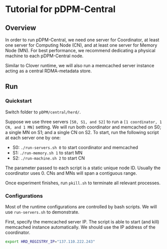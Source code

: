 # Tutorial for pDPM-Central

## Overview

In order to run pDPM-Central, we need one server for
Coordinator, at least one server for Computing Node (CN),
and at least one server for Memory Node (MN).
For best performance, we recommend dedicating a physical machine
to each pDPM-Central node.

Similar to Clover runtime, we will also run a memcached server instance acting as a central RDMA-metadata store.

## Run

### Quickstart

Switch folder to `pDPM/central/herd/`.

Suppose we use three servers `[S0, S1, and S2]` to run a `[1 coordinator, 1 CN, and 1 MN]` setting. We will run both coordinator and memcached on S0; a single MN on S1; and a single CN on S2. To start, run the following script at each server one by one:
- S0: `./run-servers.sh 0` to start coordinator and memcached
- S1: `./run-memory.sh 1` to start MN
- S2: `./run-machine.sh 2` to start CN

The parameter passed to each script is a static unique node ID. Usually the coordinator uses 0. CNs and MNs will span a contiguous range.

Once experiment finishes, run `pkill.sh` to terminate all relevant processes.

### Configurations

Most of the runtime configurations are controlled by bash scripts. We will use `run-servers.sh` to demonstrate.

First, specify the memcached server IP. The script is able to start (and kill) memcached instance automatically. We should use the IP address of the coordinator.
```bash
export HRD_REGISTRY_IP="137.110.222.243"
```